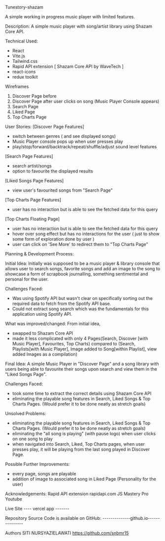 Tunestory-shazam

A simple working in progress music player with limited features.

Description:
A simple music player with song/artist library using Shazam Core API.

Technical Used:
- React
- Vite.js
- Tailwind.css
- Rapid API extension [ Shazam Core API by WaveTech ] 
- react-icons
- redux toolkit

Wireframes
1. Discover Page before
2. Discover Page after user clicks on song (Music Player Console appears)
3. Search Page
4. Liked Page
5. Top Charts Page


User Stories:
[Discover Page Features]
- switch between genres ( and see displayed songs)
- Music Player console pops up when user presses play 
- play/stop/forward/backtrack/repeat/shuffle/adjust sound level features

[Search Page Features]
- search artist/songs
- option to favourite the displayed results

[Liked Songs Page Features]
- view user's favourited songs from "Search Page"

[Top Charts Page Features]
- user has no interaction but is able to see the fetched data for this query

[Top Charts Floating Page]
- user has no interaction but is able to see the fetched data for this query
- hover over song effect but has no interactions for the user ( just to show some form of exploration done by user )
- user can click on 'See More' to redirect them to "Top Charts Page"


Planning & Development Process:

Initial Idea:
Initially was supposed to be a music player & library console that allows user to search songs, favorite songs and add an image to the song to showcase a form of scrapbook journalling, something sentimental and personal for the user.

Challenges Faced:
- Was using Spotify API but wasn't clear on specifically sorting out the required data to fetch from the Spotify API base.
- Could not extract song search which was the fundamentals for this application using Spotify API.

What was improved/changed:
From initial idea,
- swapped to Shazam Core API
- made it less complicated with only 4 Pages(Search, Discover [with Music Player], Favourites, Top Charts) compared to (Search, Playlists[with Music Player], Image added to Song[within Playlist], view added Images as a compilation)


Final Idea:
A simple Music Player in "Discover Page" and a song library with users being able to favourite their songs upon search and view them in the "Liked Songs Page".

Challenges Faced:
- took some time to extract the correct details using Shazam Core API 
- eliminating the playable song features in Search, Liked Songs & Top Charts Pages. (Would prefer it to be done neatly as stretch goals)

Unsolved Problems:
- eliminating the playable song features in Search, Liked Songs & Top Charts Pages. (Would prefer it to be done neatly as stretch goals)
- eliminating the "all song is playing" (with pause logo) when user clicks on one song to play
- when navigated into Search, Liked, Top Charts pages, when user presses play, it will be playing from the last song played in Discover Page.

Possible Further Improvements:
- every page, songs are playable
- addition of image to associated song in Liked Page (Personality for the user)

Acknowledgements:
Rapid API extension
rapidapi.com
JS Mastery Pro Youtube



Live Site ---- vercel app -------

Repository Source Code is available on GitHub:
--------------github.io---------------


Authors
SITI NURSYAZIELAWATI 
https://github.com/snbmr15

